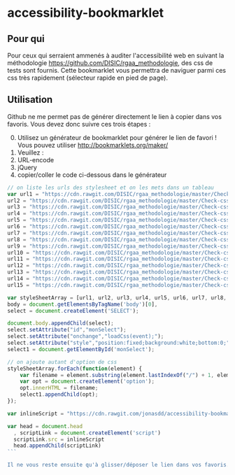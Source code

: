 # accessibility-bookmarklet
## Pour qui

Pour ceux qui serraient ammenés à auditer l'accessibilité web en suivant la méthodologie https://github.com/DISIC/rgaa_methodologie, des css de tests sont fournis.
Cette bookmarklet vous permettra de naviguer parmi ces css très rapidement (sélecteur rapide en pied de page).

## Utilisation
Github ne me permet pas de générer directement le lien à copier dans vos favoris.
Vous devez donc suivre ces trois étapes :

0. Utilisez un générateur de bookmarklet pour générer le lien de favori ! Vous pouvez utiliser http://bookmarklets.org/maker/ 
0. Veuillez : 
 0. URL-encode
 0. jQuery
0. copier/coller le code ci-dessous dans le générateur

````javascript
// on liste les urls des stylesheet et on les mets dans un tableau
var url1 = "https://cdn.rawgit.com/DISIC/rgaa_methodologie/master/Check-css/check-aide-saisie.css",
url2 = "https://cdn.rawgit.com/DISIC/rgaa_methodologie/master/Check-css/check-focus.css",
url3 = "https://cdn.rawgit.com/DISIC/rgaa_methodologie/master/Check-css/check-heading.css",
url4 = "https://cdn.rawgit.com/DISIC/rgaa_methodologie/master/Check-css/check-indication-erreur-AA.css",
url5 = "https://cdn.rawgit.com/DISIC/rgaa_methodologie/master/Check-css/check-indication-erreur.css",
url6 = "https://cdn.rawgit.com/DISIC/rgaa_methodologie/master/Check-css/check-indication-obligatoire.css",
url7 = "https://cdn.rawgit.com/DISIC/rgaa_methodologie/master/Check-css/check-jargon.css",
url8 = "https://cdn.rawgit.com/DISIC/rgaa_methodologie/master/Check-css/check-label-IE.css",
url9 = "https://cdn.rawgit.com/DISIC/rgaa_methodologie/master/Check-css/check-label.css",
url10 = "https://cdn.rawgit.com/DISIC/rgaa_methodologie/master/Check-css/check-landmark-aria.css",
url11 = "https://cdn.rawgit.com/DISIC/rgaa_methodologie/master/Check-css/check-list.css",
url12 = "https://cdn.rawgit.com/DISIC/rgaa_methodologie/master/Check-css/check-target-new-window.css",
url13 = "https://cdn.rawgit.com/DISIC/rgaa_methodologie/master/Check-css/check_hidden_content.css",
url14 = "https://cdn.rawgit.com/DISIC/rgaa_methodologie/master/Check-css/check_presentation.css",
url15 = "https://cdn.rawgit.com/DISIC/rgaa_methodologie/master/Check-css/check_structure.css";

var styleSheetArray = [url1, url2, url3, url4, url5, url6, url7, url8, url9, url10, url11, url12, url13, url14, url15],
body = document.getElementsByTagName('body')[0],
select = document.createElement('SELECT');

document.body.appendChild(select);
select.setAttribute("id","monSelect");
select.setAttribute("onchange","loadCss(event);");
select.setAttribute("style","position:fixed;background:white;bottom:0;");
select1 = document.getElementById('monSelect');

// on ajoute autant d'option de css
styleSheetArray.forEach(function(element) {
    var filename = element.substring(element.lastIndexOf("/") + 1, element.lastIndexOf("."));
    var opt = document.createElement('option');
    opt.innerHTML = filename;
    select1.appendChild(opt);
});

var inlineScript = "https://cdn.rawgit.com/jonasdd/accessibility-bookmarklet/master/script-bookmarklet-rgaa-0.3.js";

var head = document.head
  , scriptLink = document.createElement('script')
  scriptLink.src = inlineScript
  head.appendChild(scriptLink)
```

Il ne vous reste ensuite qu'à glisser/déposer le lien dans vos favoris.
